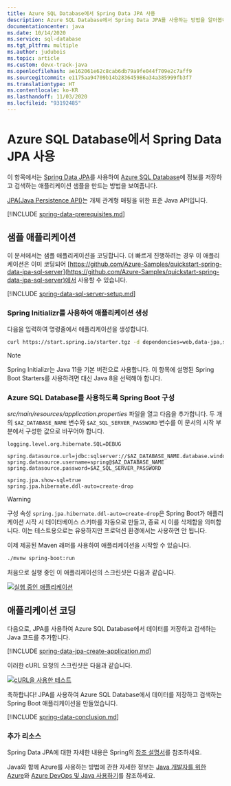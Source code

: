 ```yaml
---
title: Azure SQL Database에서 Spring Data JPA 사용
description: Azure SQL Database에서 Spring Data JPA를 사용하는 방법을 알아봅니다.
documentationcenter: java
ms.date: 10/14/2020
ms.service: sql-database
ms.tgt_pltfrm: multiple
ms.author: judubois
ms.topic: article
ms.custom: devx-track-java
ms.openlocfilehash: ae162061e62c8cab6db79a9fe044f709e2c7aff9
ms.sourcegitcommit: e1175aa94709b14b283645986a34a385999fb3f7
ms.translationtype: HT
ms.contentlocale: ko-KR
ms.lasthandoff: 11/03/2020
ms.locfileid: "93192485"
---
```

# <a name="use-spring-data-jpa-with-azure-sql-database"></a>Azure SQL Database에서 Spring Data JPA 사용

이 항목에서는 [Spring Data JPA](https://spring.io/projects/spring-data-jpa)를 사용하여 [Azure SQL Database](/azure/sql-database/)에 정보를 저장하고 검색하는 애플리케이션 샘플을 만드는 방법을 보여줍니다.

[JPA(Java Persistence API)](https://en.wikipedia.org/wiki/Java_Persistence_API)는 개체 관계형 매핑을 위한 표준 Java API입니다.

[!INCLUDE [spring-data-prerequisites.md](includes/spring-data-prerequisites.md)]

## <a name="sample-application"></a>샘플 애플리케이션

이 문서에서는 샘플 애플리케이션을 코딩합니다. 더 빠르게 진행하려는 경우 이 애플리케이션은 이미 코딩되어 [https://github.com/Azure-Samples/quickstart-spring-data-jpa-sql-server](https://github.com/Azure-Samples/quickstart-spring-data-jpa-sql-server)에서 사용할 수 있습니다.

[!INCLUDE [spring-data-sql-server-setup.md](includes/spring-data-sql-server-setup.md)]

### <a name="generate-the-application-by-using-spring-initializr"></a>Spring Initializr를 사용하여 애플리케이션 생성

다음을 입력하여 명령줄에서 애플리케이션을 생성합니다.

```bash
curl https://start.spring.io/starter.tgz -d dependencies=web,data-jpa,sqlserver -d baseDir=azure-database-workshop -d bootVersion=2.3.1.RELEASE -d javaVersion=8 | tar -xzvf -
```

> [!NOTE]
> Spring Initializr는 Java 11을 기본 버전으로 사용합니다. 이 항목에 설명된 Spring Boot Starters를 사용하려면 대신 Java 8을 선택해야 합니다.

### <a name="configure-spring-boot-to-use-azure-sql-database"></a>Azure SQL Database를 사용하도록 Spring Boot 구성

*src/main/resources/application.properties* 파일을 열고 다음을 추가합니다. 두 개의 `$AZ_DATABASE_NAME` 변수와 `$AZ_SQL_SERVER_PASSWORD` 변수를 이 문서의 시작 부분에서 구성한 값으로 바꾸어야 합니다.

```properties
logging.level.org.hibernate.SQL=DEBUG

spring.datasource.url=jdbc:sqlserver://$AZ_DATABASE_NAME.database.windows.net:1433;database=demo;encrypt=true;trustServerCertificate=false;hostNameInCertificate=*.database.windows.net;loginTimeout=30;
spring.datasource.username=spring@$AZ_DATABASE_NAME
spring.datasource.password=$AZ_SQL_SERVER_PASSWORD

spring.jpa.show-sql=true
spring.jpa.hibernate.ddl-auto=create-drop
```

> [!WARNING]
> 구성 속성 `spring.jpa.hibernate.ddl-auto=create-drop`은 Spring Boot가 애플리케이션 시작 시 데이터베이스 스키마를 자동으로 만들고, 종료 시 이를 삭제함을 의미합니다. 이는 테스트용으로는 유용하지만 프로덕션 환경에서는 사용하면 안 됩니다.

이제 제공된 Maven 래퍼를 사용하여 애플리케이션을 시작할 수 있습니다.

```bash
./mvnw spring-boot:run
```

처음으로 실행 중인 이 애플리케이션의 스크린샷은 다음과 같습니다.

[![실행 중인 애플리케이션](media/configure-spring-data-jpa-with-azure-sql-server/create-sql-server-01.png)](media/configure-spring-data-jpa-with-azure-sql-server/create-sql-server-01.png#lightbox)

## <a name="code-the-application"></a>애플리케이션 코딩

다음으로, JPA를 사용하여 Azure SQL Database에서 데이터를 저장하고 검색하는 Java 코드를 추가합니다.

[!INCLUDE [spring-data-jpa-create-application.md](includes/spring-data-jpa-create-application.md)]

이러한 cURL 요청의 스크린샷은 다음과 같습니다.

[![cURL을 사용한 테스트](media/configure-spring-data-jpa-with-azure-sql-server/create-sql-server-02.png)](media/configure-spring-data-jpa-with-azure-sql-server/create-sql-server-02.png#lightbox)

축하합니다! JPA를 사용하여 Azure SQL Database에서 데이터를 저장하고 검색하는 Spring Boot 애플리케이션을 만들었습니다.

[!INCLUDE [spring-data-conclusion.md](includes/spring-data-conclusion.md)]

### <a name="additional-resources"></a>추가 리소스

Spring Data JPA에 대한 자세한 내용은 Spring의 [참조 설명서](https://docs.spring.io/spring-data/jpa/docs/current/reference/html/#reference)를 참조하세요.

Java와 함께 Azure를 사용하는 방법에 관한 자세한 정보는 [Java 개발자를 위한 Azure](../index.yml)와 [Azure DevOps 및 Java 사용하기](/azure/devops/)를 참조하세요.